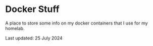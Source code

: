 # Docker Stuff
A place to store some info on my docker containers that I use for my homelab.

Last updated: 25 July 2024